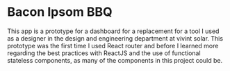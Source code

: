 # Bacon Ipsom BBQ

This app is a prototype for a dashboard for a replacement for a tool I used as a designer in the design and engineering department at vivint solar. This prototype was the first time I used React router and before I learned more regarding the best practices with ReactJS and the use of functional stateless components, as many of the components in this project could be.